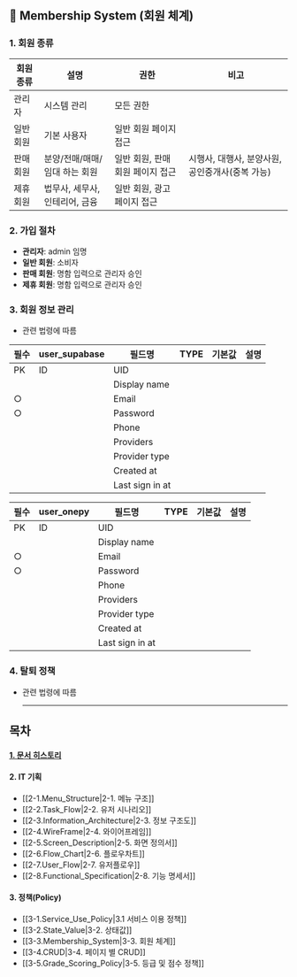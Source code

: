 ## 👥 Membership System (회원 체계)
### 1. 회원 종류
| 회원 종류 | 설명                 | 권한                  | 비고                           |
| ----- | ------------------ | ------------------- | ---------------------------- |
| 관리자   | 시스템 관리             | 모든 권한               |                              |
| 일반 회원 | 기본 사용자             | 일반 회원 페이지 접근        |                              |
| 판매 회원 | 분양/전매/매매/임대 하는 회원  | 일반 회원, 판매 회원 페이지 접근 | 시행사, 대행사, 분양사원, 공인중개사(중복 가능) |
| 제휴 회원 | 법무사, 세무사, 인테리어, 금융 | 일반 회원, 광고 페이지 접근    |                              |
### 2. 가입 절차
- **관리자**: admin 임명
- **일반 회원**: 소비자
- **판매 회원**: 명함 입력으로 관리자 승인
- **제휴 회원**: 명함 입력으로 관리자 승인
### 3. 회원 정보 관리
- 관련 법령에 따름


| 필수  | user_supabase | 필드명             | TYPE | 기본값 | 설명  |
| --- | ------------- | --------------- | ---- | --- | --- |
| PK  | ID            | UID             |      |     |     |
|     |               | Display name    |      |     |     |
| ○   |               | Email           |      |     |     |
| ○   |               | Password        |      |     |     |
|     |               | Phone           |      |     |     |
|     |               | Providers       |      |     |     |
|     |               | Provider type   |      |     |     |
|     |               | Created at      |      |     |     |
|     |               | Last sign in at |      |     |     |

| 필수  | user_onepy | 필드명             | TYPE | 기본값 | 설명  |
| --- | ---------- | --------------- | ---- | --- | --- |
| PK  | ID         | UID             |      |     |     |
|     |            | Display name    |      |     |     |
| ○   |            | Email           |      |     |     |
| ○   |            | Password        |      |     |     |
|     |            | Phone           |      |     |     |
|     |            | Providers       |      |     |     |
|     |            | Provider type   |      |     |     |
|     |            | Created at      |      |     |     |
|     |            | Last sign in at |      |     |     |



### 4. 탈퇴 정책
- 관련 법령에 따름

   ----------------------------------------------------------------  
## 목차

#### [1. 문서 히스토리](1.Document_History)
#### 2. IT 기획
- [[2-1.Menu_Structure|2-1. 메뉴 구조]]
- [[2-2.Task_Flow|2-2. 유저 시나리오]]
- [[2-3.Information_Architecture|2-3. 정보 구조도]]
- [[2-4.WireFrame|2-4. 와이어프레임]]
- [[2-5.Screen_Description|2-5. 화면 정의서]]
 - [[2-6.Flow_Chart|2-6. 플로우차트]]
- [[2-7.User_Flow|2-7. 유저플로우]]
- [[2-8.Functional_Specification|2-8. 기능 명세서]]
#### 3. 정책(Policy)
- [[3-1.Service_Use_Policy|3.1 서비스 이용 정책]]
- [[3-2.State_Value|3-2. 상태값]]
- [[3-3.Membership_System|3-3. 회원 체계]]
- [[3-4.CRUD|3-4. 페이지 별 CRUD]]
- [[3-5.Grade_Scoring_Policy|3-5. 등급 및 점수 정책]]


